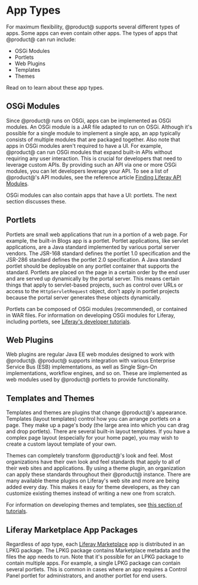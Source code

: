 # App Types

For maximum flexibility, @product@ supports several different types of apps. 
Some apps can even contain other apps. The types of apps that @product@ can run 
include: 

- OSGi Modules
- Portlets
- Web Plugins
- Templates
- Themes

Read on to learn about these app types. 

## OSGi Modules [](id=osgi-modules)

Since @product@ runs on OSGi, apps can be implemented as OSGi modules. An OSGi 
module is a JAR file adapted to run on OSGi. Although it's possible for a single 
module to implement a single app, an app typically consists of multiple modules 
that are packaged together. Also note that apps in OSGi modules aren't required 
to have a UI. For example, @product@ can run OSGi modules that expand built-in 
APIs without requiring any user interaction. This is crucial for developers that 
need to leverage custom APIs. By providing such an API via one or more OSGi 
modules, you can let developers leverage your API. To see a list of @product@'s 
API modules, see the reference article 
[Finding Liferay API Modules](/develop/reference/-/knowledge_base/7-1/finding-liferay-api-modules). 

OSGi modules can also contain apps that have a UI: portlets. The next section 
discusses these. 

## Portlets [](id=portlets)

Portlets are small web applications that run in a portion of a web page. For 
example, the built-in Blogs app is a portlet. Portlet applications, like servlet 
applications, are a Java standard implemented by various portal server vendors. 
The JSR-168 standard defines the portlet 1.0 specification and the JSR-286 
standard defines the portlet 2.0 specification. A Java standard portlet should 
be deployable on any portlet container that supports the standard. Portlets are 
placed on the page in a certain order by the end user and are served up 
dynamically by the portal server. This means certain things that apply to 
servlet-based projects, such as control over URLs or access to the 
`HttpServletRequest` object, don't apply in portlet projects because the portal 
server generates these objects dynamically. 

Portlets can be composed of OSGi modules (recommended), or contained in WAR 
files. For information on developing OSGi modules for Liferay, including 
portlets, see 
[Liferay's developer tutorials](/develop/tutorials). 

## Web Plugins [](id=web-plugins)

Web plugins are regular Java EE web modules designed to work with @product@. 
@product@ supports integration with various Enterprise Service Bus (ESB) 
implementations, as well as Single Sign-On implementations, workflow engines, 
and so on. These are implemented as web modules used by @product@ portlets to 
provide functionality. 

## Templates and Themes [](id=templates-and-themes)

Templates and themes are plugins that change @product@'s appearance. Templates 
(layout templates) control how you can arrange portlets on a page. They make up 
a page's body (the large area into which you can drag and drop portlets). 
There are several built-in layout templates. If you have a complex page layout 
(especially for your home page), you may wish to create a custom layout template 
of your own. 

Themes can completely transform @product@'s look and feel. Most organizations 
have their own look and feel standards that apply to all of their web sites and 
applications. By using a theme plugin, an organization can apply these standards 
throughout their @product@ instance. There are many available theme plugins on 
Liferay's web site and more are being added every day. This makes it easy for 
theme developers, as they can customize existing themes instead of writing a new 
one from scratch. 

For information on developing themes and templates, see 
[this section of tutorials](/develop/tutorials/-/knowledge_base/7-1/themes-and-layout-templates). 

## Liferay Marketplace App Packages [](id=liferay-marketplace-app-packages)

Regardless of app type, each 
[Liferay Marketplace](https://web.liferay.com/marketplace) 
app is distributed in an LPKG package. The LPKG package contains Marketplace 
metadata and the files the app needs to run. Note that it's possible for an LPKG 
package to contain multiple apps. For example, a single LPKG package can contain 
several portlets. This is common in cases where an app requires a Control Panel 
portlet for administrators, and another portlet for end users. 
